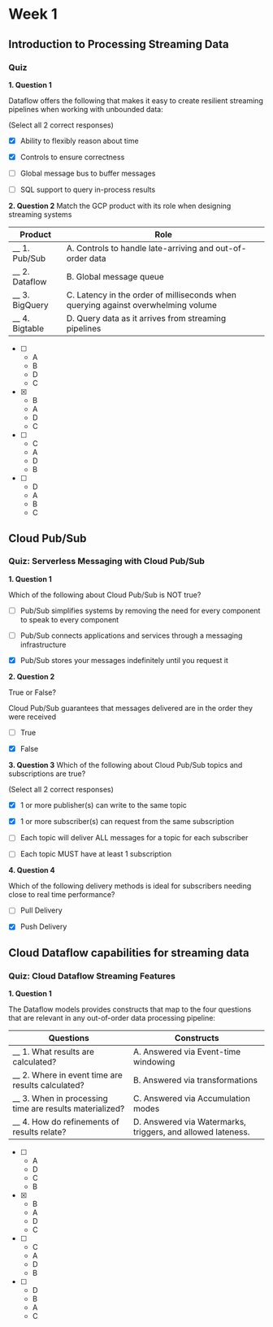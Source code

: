 # Week 1

## Introduction to Processing Streaming Data

### Quiz
**1. Question 1**

Dataflow offers the following that makes it easy to create resilient streaming pipelines when working with unbounded data:

(Select all 2 correct responses)

- [x] Ability to flexibly reason about time
- [x] Controls to ensure correctness
- [ ] Global message bus to buffer messages
- [ ] SQL support to query in-process results


**2. Question 2**
Match the GCP product with its role when designing streaming systems

|Product|Role|
|-|-|
|__ 1. Pub/Sub|A. Controls to handle late-arriving and out-of-order data|
|__ 2. Dataflow|B. Global message queue|
|__ 3. BigQuery|C. Latency in the order of milliseconds when querying against overwhelming volume|
|__ 4. Bigtable|D. Query data as it arrives from streaming pipelines|


- [ ]
  - A
  - B
  - D
  - C

- [x]
  - B
  - A
  - D
  - C

- [ ] 
  - C
  - A
  - D
  - B

- [ ] 
  - D
  - A
  - B
  - C

## Cloud Pub/Sub

### Quiz: Serverless Messaging with Cloud Pub/Sub
**1. Question 1**

Which of the following about Cloud Pub/Sub is NOT true?

- [ ] Pub/Sub simplifies systems by removing the need for every component to speak to every component
- [ ] Pub/Sub connects applications and services through a messaging infrastructure
- [x] Pub/Sub stores your messages indefinitely until you request it


**2. Question 2**

True or False?

Cloud Pub/Sub guarantees that messages delivered are in the order they were received

- [ ] True
- [x] False


**3. Question 3**
Which of the following about Cloud Pub/Sub topics and subscriptions are true?

(Select all 2 correct responses)

- [x] 1 or more publisher(s) can write to the same topic
- [x] 1 or more subscriber(s) can request from the same subscription
- [ ] Each topic will deliver ALL messages for a topic for each subscriber
- [ ] Each topic MUST have at least 1 subscription


**4. Question 4**

Which of the following delivery methods is ideal for subscribers needing close to real time performance?

- [ ] Pull Delivery
- [x] Push Delivery


## Cloud Dataflow capabilities for streaming data

### Quiz: Cloud Dataflow Streaming Features
**1. Question 1**

The Dataflow models provides constructs that map to the four questions that are relevant in any out-of-order data processing pipeline:

|Questions|Constructs|
|-|-|
|__ 1. What results are calculated?|A. Answered via Event-time windowing|
|__ 2. Where in event time are results calculated?|B. Answered via transformations|
|__ 3. When in processing time are results materialized?|C. Answered via Accumulation modes|
|__ 4. How do refinements of results relate?|D. Answered via Watermarks, triggers, and allowed lateness.|

- [ ]
  - A
  - D
  - C
  - B

- [x]
  - B
  - A
  - D
  - C

- [ ]
  - C
  - A
  - D
  - B

- [ ]
  - D
  - B
  - A
  - C


